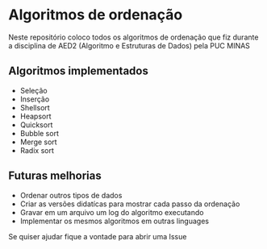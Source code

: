 # Algoritmos de ordenação
Neste repositório coloco todos os algoritmos de ordenação que fiz durante a disciplina de AED2 (Algoritmo e Estruturas de Dados) pela PUC MINAS

## Algoritmos implementados
- Seleção
- Inserção
- Shellsort
- Heapsort
- Quicksort
- Bubble sort
- Merge sort
- Radix sort

## Futuras melhorias
- Ordenar outros tipos de dados
- Criar as versões didatícas para mostrar cada passo da ordenação
- Gravar em um arquivo um log do algoritmo executando
- Implementar os mesmos algoritmos em outras linguages

Se quiser ajudar fique a vontade para abrir uma Issue
